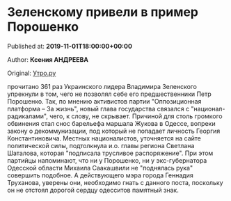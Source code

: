 
# Зеленскому привели в пример Порошенко

Published at: **2019-11-01T18:00:00+00:00**

Author: **Ксения АНДРЕЕВА**

Original: [Утро.ру](https://utro.ru/politics/2019/11/01/1423048.shtml)

прочитано 361 раз
Украинского лидера Владимира Зеленского упрекнули в том, чего не позволял себе его предшественники Петр Порошенко. Так, по мнению активистов партии "Оппозиционная платформа – За жизнь", новый глава государства связался с "национал-радикалами", чего, к слову, не скрывает.
Причиной для столь громкого обвинения стал снос барельефа маршала Жукова в Одессе, вопреки закону о декоммунизации, под который не попадает личность Георгия Константиновича. Местных националистов, уточняется на сайте политической силы, подтолкнула и.о. главы региона Светлана Шаталова, которая "подписала трусливое распоряжение".
При этом партийцы напоминают, что ни у Порошенко, ни у экс-губернатора Одесской области Михаила Саакашвили не "поднялась рука" совершить подобное. А действующего мэра города Геннадия Труханова, уверены они, необходимо гнать с данного поста, поскольку он не отстоял дорогой сердцу одесситов памятный знак.

